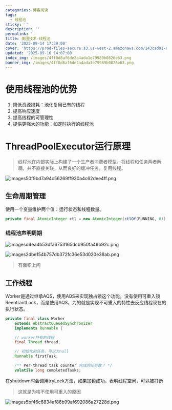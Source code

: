 ```yaml
---
categories: 博客阅读
tags:
  - 线程池
sticky: ''
description: ''
permalink: ''
title: 美团技术-线程池
date: '2025-09-14 17:39:00'
cover: 'https://prod-files-secure.s3.us-west-2.amazonaws.com/143cad91-961b-48b0-82dc-78fbb6eb5abe/a83b1a79-4a73-4c27-a521-55adc5566c85/wallhaven-5g1pr3.png?X-Amz-Algorithm=AWS4-HMAC-SHA256&X-Amz-Content-Sha256=UNSIGNED-PAYLOAD&X-Amz-Credential=ASIAZI2LB466YQYP3RYT%2F20250917%2Fus-west-2%2Fs3%2Faws4_request&X-Amz-Date=20250917T060042Z&X-Amz-Expires=3600&X-Amz-Security-Token=IQoJb3JpZ2luX2VjECUaCXVzLXdlc3QtMiJIMEYCIQDDwR7TrvaHFll%2B9gOdZ3sUTgjVVDtllty5Zp4Qda4kbQIhAKGeGZJAWzAie3tD6Iij1lJhn8eY%2BwX%2BVVgXidc3SZr7KogECJ7%2F%2F%2F%2F%2F%2F%2F%2F%2F%2FwEQABoMNjM3NDIzMTgzODA1IgzuRHoQbblXoJB71L8q3AO0VWp1mlhV8mNLO91BnyYZnzlNTXkMcrS%2FzxnAYkWvv2oKwRmrP22wMhSp37I7Z6InQFZf9DBY5JGG%2BKKcQKjB0wsc0WHcqGE4JZOyJ%2FyUThZWlnPM%2FhNbYy629P%2FOIhp6VCb186j6ReC8DIvrMd1CHIGzzbdSCN3MU4Q1OQNXVkZjTxQcUoFaoRHVs35oGJ7TWyqbidPPV5sXmngJ89zq%2FzyWCXTWHC%2FgGqtSxMplTwmt%2BwxRmnBIKTV%2BAPScEZOiI9JrhH2nTc3uukqD8rk%2BJsVhGN1oXgh0zt5CZzHVUb6OMvOjVjox27Ij7LUCh4UCSZ3kydqRne8qG4%2Frjq7Zd8Zx4vO2o8kb3OvVKJs%2FNb6uBeJSnwfKb3HtMal0JMygMddsXiXZUjydkTuVoOry5fZQ2e54djdICkvZnCsA7Ff9Tt02cowZi%2BLOoDiG8UMjrlkdaTHvdGum1tKYH1pAvw7%2B2MzDAWtJiA9%2BFHiRrZgDnJa6L7o2ZhRsnHHzkgWKav9Yrt36nf6eUFfAqrg6lMi1OIpKv7wPdUMgIm4%2B%2FnbONfPB%2B%2FBI%2FCinRLKduMHZVVqydSC7QSoP0hMuY%2FwV2vnrII8bMk1ndpbdsOaQGcnLrYUnOWy3w8lTmTCJganGBjqkAVGTr1QtMt7Q3kplWhW9V6VAdpMx4xavceByQIQ9%2FFIIMTmQXTjRFlEHHguOHmp9mC2XQ2mKXzLlYKIxEHD%2FMHenj9VYZ9xyYoyZnMK3Pju5GPv19OLGdPNK1ZgniqmQYuFYCjt5LNXCm00ulob3C04x4Z9i7C3CtXO2MFooTPODOf01SWA%2FGqdzncSIQABY7MKAD6yg2Xwj%2B4FG9HlNSl1prIDM&X-Amz-Signature=afb3df1c6bed6d26866404dcef91daf50a16c7c1b339578b0cb031a7a72b5a9b&X-Amz-SignedHeaders=host&x-amz-checksum-mode=ENABLED&x-id=GetObject'
updated: '2025-09-16 14:07:00'
index_img: /images/4ff0d8af6de2a4ada1e79989b0826e63.png
banner_img: /images/4ff0d8af6de2a4ada1e79989b0826e63.png
---
```


# 使用线程池的优势

1. 降低资源损耗：池化复用已有的线程
2. 提高响应速度
3. 提高线程的可管理性
4. 提供更强大的功能：如定时执行的线程池

# ThreadPoolExecutor运行原理

> 线程池在内部实际上构建了一个生产者消费者模型，将线程和任务两者解耦，并不直接关联，从而良好的缓冲任务，复用线程。

![images50f9bd7a94c56269ff930a4c62dee4ff.png](/images/935cf03247f45c2ab25eee2161793bf3.png)


## 生命周期管理


使用一个变量维护两个值：运行状态和线程数量。


```java
private final AtomicInteger ctl = new AtomicInteger(ctlOf(RUNNING, 0));
```


### 线程池声明周期


![imagesd4ea4b53dfa6753165dcb950fa49b92c.png](/images/ea5e7281c09ddadcab69ef378928f0b7.png)


![images2dbe154b757db372fc36e53d020e38ab.png](/images/6f0cee8aed1707c47edd29e1505ad8a1.png)

> 有面积上问

## 工作线程


Worker是通过继承AQS，使用AQS来实现独占锁这个功能。没有使用可重入锁ReentrantLock，而是使用AQS，为的就是实现不可重入的特性去反应线程现在的执行状态。


```java
private final class Worker
    extends AbstractQueuedSynchronizer
    implements Runnable {

    // worker持有的线程
    final Thread thread;

    // 初始化的任务，可以为null
    Runnable firstTask;

    /** Per-thread task counter 完成的任务数？ */
    volatile long completedTasks;
```


在shutdown时会调用tryLock方法，如果加锁成功，表明线程空闲，可以被打断

> 这就是为啥不使用可重入的原因

![images5bf46c6834af86b99af692086a27228d.png](/images/414e8ad1f7f92e0bc14526ebdbde437c.png)

